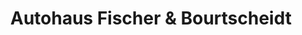 ---
title: "Autohaus Fischer & Bourtscheidt"
url: /lohmar/autohaus-fischer-und-bourtscheidt/
shop: Autohaus
---